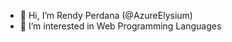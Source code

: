 - 👋 Hi, I’m Rendy Perdana (@AzureElysium)
- 👀 I’m interested in Web Programming Languages

<!---
AzureElysium/AzureElysium is a ✨ special ✨ repository because its `README.md` (this file) appears on your GitHub profile.
You can click the Preview link to take a look at your changes.
--->
